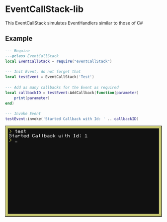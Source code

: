 # EventCallStack-lib

This EventCallStack simulates EventHandlers similar to those of C#

## Example

```lua
--- Require
---@class EventCallStack
local EventCallStack = require("eventCallStack")

--- Init Event, do not forget that
local testEvent = EventCallStack('Test')

--- Add as many callbacks for the Event as required
local callbackID = testEvent:AddCallback(function(parameter)
    print(parameter)
end)

--- Invoke Event
testEvent:invoke('Started Callback with Id: ' .. callbackID)
```

![Executed](Images/Executed.png)
